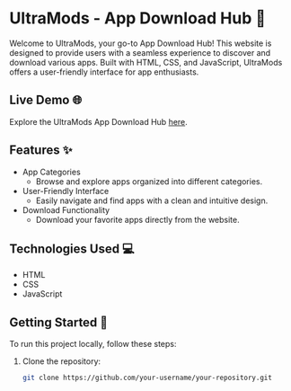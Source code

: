 # UltraMods - App Download Hub 📱

Welcome to UltraMods, your go-to App Download Hub! This website is designed to provide users with a seamless experience to discover and download various apps. Built with HTML, CSS, and JavaScript, UltraMods offers a user-friendly interface for app enthusiasts.

## Live Demo 🌐
Explore the UltraMods App Download Hub [here](https://ultramods.vercel.app/).

## Features ✨
- App Categories
  - Browse and explore apps organized into different categories.
- User-Friendly Interface
  - Easily navigate and find apps with a clean and intuitive design.
- Download Functionality
  - Download your favorite apps directly from the website.

## Technologies Used 💻
- HTML
- CSS
- JavaScript

## Getting Started 🚀
To run this project locally, follow these steps:

1. Clone the repository:
   ```bash
   git clone https://github.com/your-username/your-repository.git
